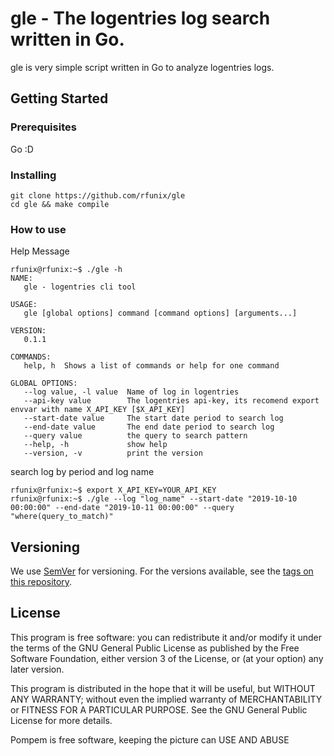 # gle - The logentries log search written in Go.

gle is very simple script written in Go to analyze logentries logs.

## Getting Started

### Prerequisites

Go :D 

### Installing

```
git clone https://github.com/rfunix/gle
cd gle && make compile
```

### How to use

Help Message
```console
rfunix@rfunix:~$ ./gle -h
NAME:
   gle - logentries cli tool

USAGE:
   gle [global options] command [command options] [arguments...]

VERSION:
   0.1.1

COMMANDS:
   help, h  Shows a list of commands or help for one command

GLOBAL OPTIONS:
   --log value, -l value  Name of log in logentries
   --api-key value        The logentries api-key, its recomend export envvar with name X_API_KEY [$X_API_KEY]
   --start-date value     The start date period to search log
   --end-date value       The end date period to search log
   --query value          the query to search pattern
   --help, -h             show help
   --version, -v          print the version
```

search log by period and log name
```console
rfunix@rfunix:~$ export X_API_KEY=YOUR_API_KEY
rfunix@rfunix:~$ ./gle --log "log_name" --start-date "2019-10-10 00:00:00" --end-date "2019-10-11 00:00:00" --query "where(query_to_match)"
```


## Versioning

We use [SemVer](http://semver.org/) for versioning. For the versions available, see the [tags on this repository](https://github.com/rfunix/gle/tags). 


## License

This program is free software: you can redistribute it and/or modify it under the terms of the GNU General Public License as published by the Free Software Foundation, either version 3 of the License, or (at your option) any later version.

This program is distributed in the hope that it will be useful, but WITHOUT ANY WARRANTY; without even the implied warranty of MERCHANTABILITY or FITNESS FOR A PARTICULAR PURPOSE. See the GNU General Public License for more details.

Pompem is free software, keeping the picture can USE AND ABUSE
